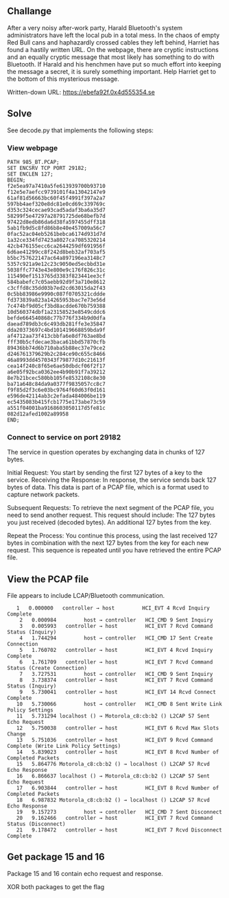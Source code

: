 ## Challange

After a very noisy after-work party, Harald Bluetooth's system administrators have left the local pub in a total mess. In the chaos of empty Red Bull cans and haphazardly crossed cables they left behind, Harriet has found a hastily written URL. On the webpage, there are cryptic instructions and an equally cryptic message that most likely has something to do with Bluetooth. If Harald and his henchmen have put so much effort into keeping the message a secret, it is surely something important. Help Harriet get to the bottom of this mysterious message.

Written-down URL: https://ebefa92f.0x4d555354.se

## Solve 

See decode.py that implements the following steps:

### View webpage

```
PATH 985_BT.PCAP;
SET ENCSRV TCP PORT 29182;
SET ENCLEN 127;
BEGIN;
f2e5ea97a7410a5fe613939700b93710
f12e5e7aefcc9739101f4a13042147e9
61af81d56663bc60f45f4991f397a2a7
597bb4aef320e8dc81e0cd69c339769c
d353c324cecae93cad5adaf3ba6a35d7
58299f5e47297a28791725de68befb7d
97422d8edb86da6d38fa597455dff318
5ab1fb9d5c8fd86b8e40e457009a56c7
0fac52ac04eb5261bebca6174d931d7d
1a32ce334fd7423a8027ca7085320214
42cb476155ecc6ca2644259df691956f
6d6ae41299cc8f242d8beb32af703af5
b5bc757622147ac64a897196ea3148c7
5357c921a9e12c23c9050ed5ecbbd31e
5038ffc7743e43e800e9c176f826c31c
115490ef1513765d3383f823441ee3cf
584babefc7c05aebb92d9f3a710e8612
c3cffd8c35dd03b7ed2cd63015da2f43
0c5bb83986e9990c087f0705321cddde
fd373839a823a14265953bac7e73e56d
7c474bf9d05cf3bd8acdde670b759388
10d560374dbf1a23158523e8549cddc6
befde664540868c77b776f334b9d0dfa
daead789db3c6c493db281ffe3e35847
dda20373697c4bd101419668859bda9f
af4712aa73f413cbbfa6e8df763ae8bd
fff30b5cfdecae3baca61bbd57870cfb
89436bb74d6b710aba5b88ec37e79ce2
d246761379629b2c284ce90c655c8466
46a8993dd4570343f79877d10c21613f
cea14f240c8f65e6ae50dbdcf06f2f17
a6e05f92bca0362ee4b90b91f7a39212
8e7b21bcec580bb105fe8532108c8e30
ba71a648c84da9a0377f9835057cc8c7
f9f85d2f3c6e03bc9764f60d63f0d161
e596de42114ab3c2efada484006be119
ec5435083b415fcb1775e173abe73c59
a551f04001ba9168603050117d5fe81c
082d12afed1002a89958
END;
```
### Connect to service on port 29182

The service in question operates by exchanging data in chunks of 127 bytes. 

Initial Request: You start by sending the first 127 bytes of a key to the service.
Receiving the Response: In response, the service sends back 127 bytes of data. This data is part of a PCAP file, which is a format used to capture network packets.

Subsequent Requests: To retrieve the next segment of the PCAP file, you need to send another request. This request should include:
The 127 bytes you just received (decoded bytes).
An additional 127 bytes from the key.

Repeat the Process: You continue this process, using the last received 127 bytes in combination with the next 127 bytes from the key for each new request. This sequence is repeated until you have retrieved the entire PCAP file.

## View the PCAP file 

File appears to include LCAP/Bluetooth communication. 

```
   1   0.000000   controller → host         HCI_EVT 4 Rcvd Inquiry Complete
    2   0.000984         host → controller   HCI_CMD 9 Sent Inquiry
    3   0.005993   controller → host         HCI_EVT 7 Rcvd Command Status (Inquiry)
    4   1.744294         host → controller   HCI_CMD 17 Sent Create Connection
    5   1.760702   controller → host         HCI_EVT 4 Rcvd Inquiry Complete
    6   1.761709   controller → host         HCI_EVT 7 Rcvd Command Status (Create Connection)
    7   3.727531         host → controller   HCI_CMD 9 Sent Inquiry
    8   3.738374   controller → host         HCI_EVT 7 Rcvd Command Status (Inquiry)
    9   5.730041   controller → host         HCI_EVT 14 Rcvd Connect Complete
   10   5.730066         host → controller   HCI_CMD 8 Sent Write Link Policy Settings
   11   5.731294 localhost () → Motorola_c8:cb:b2 () L2CAP 57 Sent Echo Request
   12   5.750038   controller → host         HCI_EVT 6 Rcvd Max Slots Change
   13   5.751036   controller → host         HCI_EVT 9 Rcvd Command Complete (Write Link Policy Settings)
   14   5.839023   controller → host         HCI_EVT 8 Rcvd Number of Completed Packets
   15   5.864776 Motorola_c8:cb:b2 () → localhost () L2CAP 57 Rcvd Echo Response
   16   6.866637 localhost () → Motorola_c8:cb:b2 () L2CAP 57 Sent Echo Request
   17   6.903844   controller → host         HCI_EVT 8 Rcvd Number of Completed Packets
   18   6.987832 Motorola_c8:cb:b2 () → localhost () L2CAP 57 Rcvd Echo Response
   19   9.157273         host → controller   HCI_CMD 7 Sent Disconnect
   20   9.162466   controller → host         HCI_EVT 7 Rcvd Command Status (Disconnect)
   21   9.178472   controller → host         HCI_EVT 7 Rcvd Disconnect Complete
```

## Get package 15 and 16 

Package 15 and 16 contain echo request and response. 

XOR both packages to get the flag 



